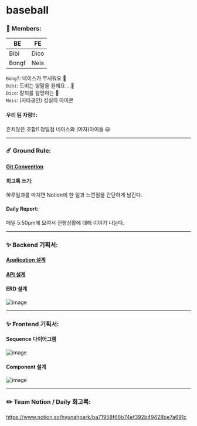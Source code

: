 # baseball

### 🐝 Members:
| BE | FE |
|----|----|
|Bibi|Dico|
|Bongf|Neis|

`Bongf`: 네이스가 무서워요 🙈<br>
`Bibi`: 도비는 양말을 원해요....🧦 <br>
`Dico`: 칼퇴를 갈망하는 🐹 <br>
`Neis`: (자타공인) 성실의 아이콘 <br>

#### 우리 팀 자랑!!: 
흔치않은 조합!! 청일점 네이스와 (여자)아이들 😃

------
### ☄️ Ground Rule:
#### <a href="https://www.notion.so/hyunahpark/Git-39f7a6012e5e47b28f634c07e5e217a3" target="_blank">Git Convention</a>
#### 회고록 쓰기:
하루일과를 마치면 Notion에 한 일과 느낀점을 간단하게 남긴다.

#### Daily Report:
매일 5:50pm에 모여서 진행상황에 대해 이야기 나눈다.

------
### ✨ Backend 기획서:
#### <a href="https://github.com/cchoongh/baseball/wiki/%5BBE%5D-%EC%95%A0%ED%94%8C%EB%A6%AC%EC%BC%80%EC%9D%B4%EC%85%98-%EC%84%A4%EA%B3%84" target="_blank">Application 설계</a>

#### <a href="https://github.com/cchoongh/baseball/wiki/%5BBE%5D-API---ver.210506" target="_blank">API 설계</a>

#### ERD 설계
![image](https://user-images.githubusercontent.com/73228803/118230563-d67e6a80-b4c8-11eb-9965-54e9b4a7cb1d.png)

------
### ✨ Frontend 기획서:
#### Sequence 다이어그램
![image](https://user-images.githubusercontent.com/74038014/118239097-4f36f400-b4d4-11eb-96ea-1662330621fe.png)

#### Component 설계
![image](https://user-images.githubusercontent.com/65105537/117406418-ff8e8080-af47-11eb-9c45-b8d47f0b3af8.png)


-----
### ✏️ Team Notion / Daily 회고록:
https://www.notion.so/hyunahpark/ba71958f66b74ef392b49428be7a691c



